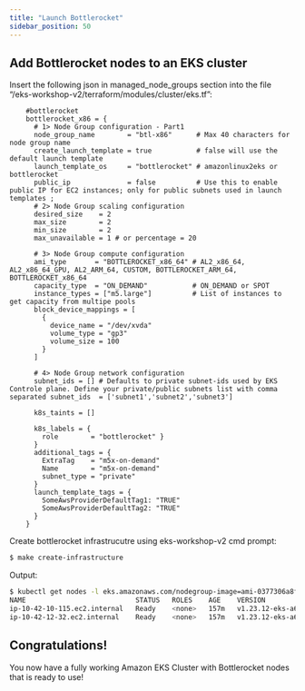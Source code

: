 ```yaml
---
title: "Launch Bottlerocket"
sidebar_position: 50
---
```


## Add Bottlerocket nodes to an EKS cluster

Insert the following json in managed_node_groups section into the file “/eks-workshop-v2/terraform/modules/cluster/eks.tf”:

```
    #bottlerocket
    bottlerocket_x86 = {
      # 1> Node Group configuration - Part1
      node_group_name        = "btl-x86"      # Max 40 characters for node group name
      create_launch_template = true           # false will use the default launch template
      launch_template_os     = "bottlerocket" # amazonlinux2eks or bottlerocket
      public_ip              = false          # Use this to enable public IP for EC2 instances; only for public subnets used in launch templates ;
      # 2> Node Group scaling configuration
      desired_size    = 2
      max_size        = 2
      min_size        = 2
      max_unavailable = 1 # or percentage = 20

      # 3> Node Group compute configuration
      ami_type       = "BOTTLEROCKET_x86_64" # AL2_x86_64, AL2_x86_64_GPU, AL2_ARM_64, CUSTOM, BOTTLEROCKET_ARM_64, BOTTLEROCKET_x86_64
      capacity_type  = "ON_DEMAND"           # ON_DEMAND or SPOT
      instance_types = ["m5.large"]          # List of instances to get capacity from multipe pools
      block_device_mappings = [
        {
          device_name = "/dev/xvda"
          volume_type = "gp3"
          volume_size = 100
        }
      ]
      
      # 4> Node Group network configuration
      subnet_ids = [] # Defaults to private subnet-ids used by EKS Controle plane. Define your private/public subnets list with comma separated subnet_ids  = ['subnet1','subnet2','subnet3']

      k8s_taints = []

      k8s_labels = {
        role        = "bottlerocket" }
      }
      additional_tags = {
        ExtraTag    = "m5x-on-demand"
        Name        = "m5x-on-demand"
        subnet_type = "private"
      }
      launch_template_tags = {
        SomeAwsProviderDefaultTag1: "TRUE"
        SomeAwsProviderDefaultTag2: "TRUE"
      }
    }
```

Create bottlerocket infrastrucutre using eks-workshop-v2 cmd prompt:

```bash
$ make create-infrastructure
```

Output:

```bash
$ kubectl get nodes -l eks.amazonaws.com/nodegroup-image=ami-0377306a8f776c503
NAME                           STATUS   ROLES    AGE    VERSION
ip-10-42-10-115.ec2.internal   Ready    <none>   157m   v1.23.12-eks-a64d4ad
ip-10-42-12-32.ec2.internal    Ready    <none>   157m   v1.23.12-eks-a64d4ad
```

## Congratulations!

You now have a fully working Amazon EKS Cluster with Bottlerocket nodes that is ready to use!